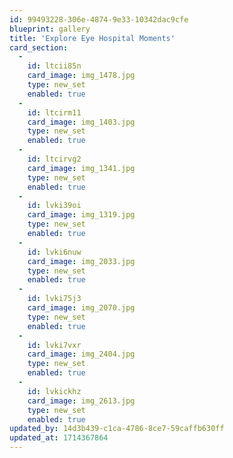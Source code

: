 ```yaml
---
id: 99493228-306e-4874-9e33-10342dac9cfe
blueprint: gallery
title: 'Explore Eye Hospital Moments'
card_section:
  -
    id: ltcii85n
    card_image: img_1478.jpg
    type: new_set
    enabled: true
  -
    id: ltcirm11
    card_image: img_1403.jpg
    type: new_set
    enabled: true
  -
    id: ltcirvg2
    card_image: img_1341.jpg
    type: new_set
    enabled: true
  -
    id: lvki39oi
    card_image: img_1319.jpg
    type: new_set
    enabled: true
  -
    id: lvki6nuw
    card_image: img_2033.jpg
    type: new_set
    enabled: true
  -
    id: lvki75j3
    card_image: img_2070.jpg
    type: new_set
    enabled: true
  -
    id: lvki7vxr
    card_image: img_2404.jpg
    type: new_set
    enabled: true
  -
    id: lvkickhz
    card_image: img_2613.jpg
    type: new_set
    enabled: true
updated_by: 14d3b439-c1ca-4786-8ce7-59caffb630ff
updated_at: 1714367864
---
```

